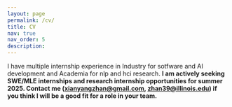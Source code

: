 ```yaml
---
layout: page
permalink: /cv/
title: CV
nav: true
nav_order: 5
description:
---
```

I have multiple internship experience in Industry for sotfware and AI development and Academia for nlp and hci research. **I am actively seeking SWE/MLE internships and research internship opportunities for summer 2025. Contact me (xianyangzhan@gmail.com, zhan39@illinois.edu) if you think I will be a good fit for a role in your team.**

<!-- ## Download My CV
You can download my CV in PDF format by clicking the link below:
[Download my CV](../assets/pdf/cv.pdf) -->
